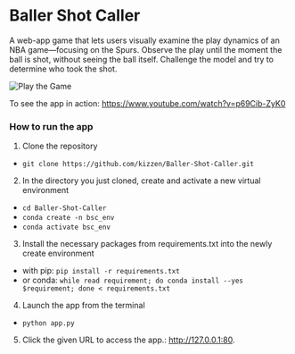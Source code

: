 # Baller Shot Caller

A web-app game that lets users visually examine the play dynamics of an NBA game—focusing on the Spurs. Observe the play until the moment the ball is shot, without seeing the ball itself. Challenge the model and try to determine who took the shot.

![Play the Game](https://github.com/kizzen/Baller-Shot-Caller/issues/41#issue-1913725848)

To see the app in action: https://www.youtube.com/watch?v=p69Cib-ZyK0

### How to run the app

1. Clone the repository
- `git clone https://github.com/kizzen/Baller-Shot-Caller.git`
2. In the directory you just cloned, create and activate a new virtual environment
- `cd Baller-Shot-Caller`
- `conda create -n bsc_env`
- `conda activate bsc_env`
3. Install the necessary packages from requirements.txt into the newly create environment
- with pip: `pip install -r requirements.txt`
- or conda: `while read requirement; do conda install --yes $requirement; done < requirements.txt`
4. Launch the app from the terminal
- `python app.py`
5. Click the given URL to access the app.: http://127.0.0.1:80.